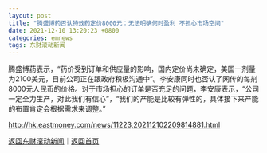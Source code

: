 ```yaml
---
layout: post
title: "腾盛博药否认特效药定价8000元：无法明确何时盈利 不担心市场空间"
date: 2021-12-10 13:20:23 +0800
categories: emnews
tags: 东财滚动新闻
---
```


腾盛博药表示，“药价受到订单和供应量的影响，国内定价尚未确定，美国一剂量为2100美元，目前公司正在跟政府积极沟通中”。李安康同时也否认了网传的每剂8000元人民币的价格。对于市场担心的订单是否充足的问题，李安康表示，“公司一定全力生产，对此我们有信心”，“我们的产能是比较有弹性的，具体接下来产能的布置肯定会根据需求来调整。”

<http://hk.eastmoney.com/news/11223,202112102209814881.html>

[返回东财滚动新闻](//finews.withounder.com/emnews/)｜[返回首页](//finews.withounder.com/)